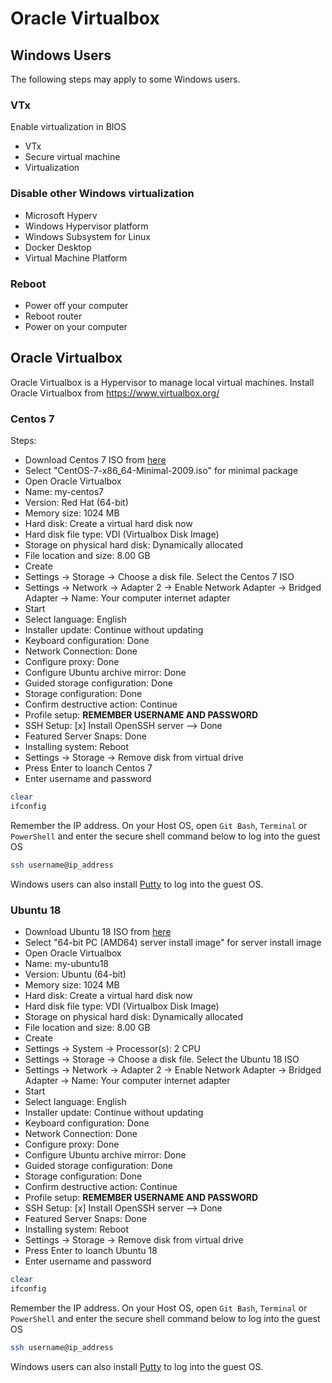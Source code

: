 # Oracle Virtualbox

## Windows Users 
The following steps may apply to some Windows users.

### VTx
Enable virtualization in BIOS
- VTx
- Secure virtual machine
- Virtualization

### Disable other Windows virtualization
- Microsoft Hyperv
- Windows Hypervisor platform
- Windows Subsystem for Linux
- Docker Desktop
- Virtual Machine Platform

### Reboot
- Power off your computer
- Reboot router
- Power on your computer

## Oracle Virtualbox
Oracle Virtualbox is a Hypervisor to manage local virtual machines. Install Oracle Virtualbox from https://www.virtualbox.org/

### Centos 7
Steps: 
- Download Centos 7 ISO from [here](https://mirror.esecuredata.com/centos/7.9.2009/isos/x86_64/)
- Select "CentOS-7-x86_64-Minimal-2009.iso" for minimal package
- Open Oracle Virtualbox
- Name: my-centos7
- Version: Red Hat (64-bit)
- Memory size: 1024 MB
- Hard disk: Create a virtual hard disk now
- Hard disk file type: VDI (Virtualbox Disk Image)
- Storage on physical hard disk: Dynamically allocated
- File location and size: 8.00 GB
- Create
- Settings -> Storage -> Choose a disk file. Select the Centos 7 ISO
- Settings -> Network -> Adapter 2 -> Enable Network Adapter -> Bridged Adapter -> Name: Your computer internet adapter
- Start
- Select language: English
- Installer update: Continue without updating
- Keyboard configuration: Done
- Network Connection: Done
- Configure proxy: Done 
- Configure Ubuntu archive mirror: Done
- Guided storage configuration: Done
- Storage configuration: Done
- Confirm destructive action: Continue
- Profile setup: **REMEMBER USERNAME AND PASSWORD**
- SSH Setup: [x] Install OpenSSH server --> Done
- Featured Server Snaps: Done
- Installing system: Reboot
- Settings -> Storage -> Remove disk from virtual drive
- Press Enter to loanch Centos 7 
- Enter username and password
```bash
clear
ifconfig
```
Remember the IP address. On your Host OS, open `Git Bash`, `Terminal` or `PowerShell` and enter the secure shell command below to log into the guest OS
```bash
ssh username@ip_address
```
Windows users can also install [Putty](https://www.putty.org/) to log into the guest OS. 


### Ubuntu 18
- Download Ubuntu 18 ISO from [here](https://releases.ubuntu.com/18.04/)
- Select "64-bit PC (AMD64) server install image" for server install image
- Open Oracle Virtualbox
- Name: my-ubuntu18
- Version: Ubuntu (64-bit)
- Memory size: 1024 MB
- Hard disk: Create a virtual hard disk now
- Hard disk file type: VDI (Virtualbox Disk Image)
- Storage on physical hard disk: Dynamically allocated
- File location and size: 8.00 GB
- Create
- Settings -> System -> Processor(s): 2 CPU
- Settings -> Storage -> Choose a disk file. Select the Ubuntu 18 ISO
- Settings -> Network -> Adapter 2 -> Enable Network Adapter -> Bridged Adapter -> Name: Your computer internet adapter
- Start
- Select language: English
- Installer update: Continue without updating
- Keyboard configuration: Done
- Network Connection: Done
- Configure proxy: Done 
- Configure Ubuntu archive mirror: Done
- Guided storage configuration: Done
- Storage configuration: Done
- Confirm destructive action: Continue
- Profile setup: **REMEMBER USERNAME AND PASSWORD**
- SSH Setup: [x] Install OpenSSH server --> Done
- Featured Server Snaps: Done
- Installing system: Reboot
- Settings -> Storage -> Remove disk from virtual drive
- Press Enter to loanch Ubuntu 18
- Enter username and password
```bash
clear
ifconfig
```
Remember the IP address. On your Host OS, open `Git Bash`, `Terminal` or `PowerShell` and enter the secure shell command below to log into the guest OS
```bash
ssh username@ip_address
```
Windows users can also install [Putty](https://www.putty.org/) to log into the guest OS. 
